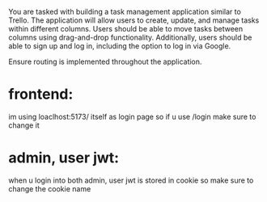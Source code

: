 

You are tasked with building a task management application similar to Trello. The application
will allow users to create, update, and manage tasks within different columns. Users should
be able to move tasks between columns using drag-and-drop functionality. Additionally,
users should be able to sign up and log in, including the option to log in via Google.

Ensure routing is implemented throughout the application.


# frontend:
im using loaclhost:5173/ itself as login page so if u use /login make sure to change it

# admin, user jwt:
when u login into both admin, user jwt is stored in cookie so make sure to change the cookie name
